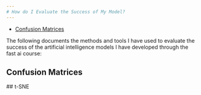 ```yaml
---
# How do I Evaluate the Success of My Model? 
---
```

- [Confusion Matrices](#confusion)

  
The following documents the methods and tools I have used to evaluate the success of the artificial intelligence models I have developed through the fast ai course:
<a id='confusion'>
## Confusion Matrices
</a>
## t-SNE
